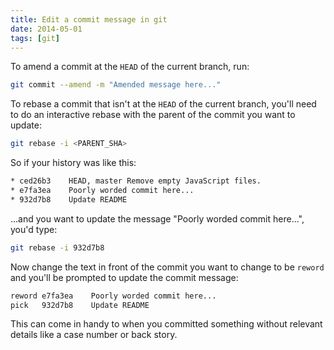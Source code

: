 ```yaml
---
title: Edit a commit message in git
date: 2014-05-01
tags: [git]
---
```


To amend a commit at the `HEAD` of the current branch, run:

```bash
git commit --amend -m "Amended message here..."
```

To rebase a commit that isn't at the `HEAD` of the current branch, you'll need to do an interactive rebase with the parent of the commit you want to update:

```bash
git rebase -i <PARENT_SHA>
```

So if your history was like this:

```txt
* ced26b3    HEAD, master Remove empty JavaScript files.
* e7fa3ea    Poorly worded commit here...
* 932d7b8    Update README
```

...and you want to update the message "Poorly worded commit here...", you'd type:

```bash
git rebase -i 932d7b8
```

Now change the text in front of the commit you want to change to be `reword` and you'll be prompted to update the commit message:

```txt
reword e7fa3ea    Poorly worded commit here...
pick   932d7b8    Update README
```

This can come in handy to when you committed something without relevant details like a case number or back story.
